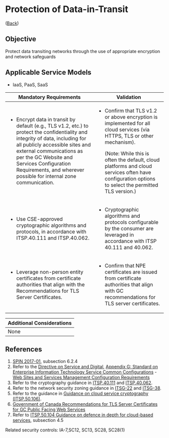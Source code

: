 # Protection of Data-in-Transit

([Back](../README.md))

## Objective

Protect data transiting networks through the use of appropriate encryption and network safeguards

## Applicable Service Models

- IaaS, PaaS, SaaS

| Mandatory Requirements                                                                                                                                                                                                                                                                                                          | Validation                                                                                                                                                                                                                                                                                     |
| ------------------------------------------------------------------------------------------------------------------------------------------------------------------------------------------------------------------------------------------------------------------------------------------------------------------------------- | ---------------------------------------------------------------------------------------------------------------------------------------------------------------------------------------------------------------------------------------------------------------------------------------------- |
| <ul><li>Encrypt data in transit by default (e.g., TLS v1.2, etc.) to protect the confidentiality and integrity of data, including for all publicly accessible sites and external communications as per the GC Website and Services Configuration Requirements, and wherever possible for internal zone communication.</li></ul> | <ul><li>Confirm that TLS v1.2 or above encryption is implemented for all cloud services (via HTTPS, TLS or other mechanism).<p>(Note: While this is often the default, cloud platforms and cloud services often have configuration options to select the permitted TLS version.)</p></li></ul> |
| <ul><li>Use CSE-approved cryptographic algorithms and protocols, in accordance with ITSP.40.111 and ITSP.40.062.</li></ul>                                                                                                                                                                                                      | <ul><li>Cryptographic algorithms and protocols configurable by the consumer are leveraged in accordance with ITSP 40.111 and 40.062.</li></ul>                                                                                                                                                 |
| <ul><li>Leverage non-person entity certificates from certificate authorities that align with the Recommendations for TLS Server Certificates.</li></ul>                                                                                                                                                                         | <ul><li>Confirm that NPE certificates are issued from certificate authorities that align with GC recommendations for TLS server certificates.</li></ul>                                                                                                                                        |

| Additional Considerations |
| ------------------------- |
| None                      |

## References

1. [SPIN 2017-01](https://www.canada.ca/en/treasury-board-secretariat/services/access-information-privacy/security-identity-management/direction-secure-use-commercial-cloud-services-spin.html), subsection 6.2.4
2. Refer to the [Directive on Service and Digital](https://www.tbs-sct.canada.ca/pol/doc-eng.aspx?id=32601), [Appendix G: Standard on Enterprise Information Technology Service Common Configurations](https://www.tbs-sct.canada.ca/pol/doc-eng.aspx?id=32713) - [Web Sites and Services Management Configuration Requirements](https://www.canada.ca/en/government/system/digital-government/policies-standards/enterprise-it-service-common-configurations/web-sites.html)
3. Refer to the cryptography guidance in [ITSP.40.111](https://cyber.gc.ca/en/guidance/cryptographic-algorithms-unclassified-protected-and-protected-b-information-itsp40111) and [ITSP.40.062](https://www.cyber.gc.ca/en/guidance/guidance-securely-configuring-network-protocols-itsp40062).
4. Refer to the network security zoning guidance in [ITSG-22](https://cyber.gc.ca/en/guidance/baseline-security-requirements-network-security-zones-government-canada-itsg-22) and [ITSG-38](https://cyber.gc.ca/en/guidance/network-security-zoning-design-considerations-placement-services-within-zones-itsg-38).
5. Refer to the guidance in [Guidance on cloud service cryptography (ITSP.50.106)](https://www.cyber.gc.ca/en/guidance/guidance-cloud-service-cryptography-itsp50106).
6. [Government of Canada Recommendations for TLS Server Certificates for GC Public Facing Web Services](https://wiki.gccollab.ca/images/9/92/Recommendations_for_TLS_Server_Certificates_-_14_May_2021.pdf)
7. Refer to [ITSP.50.104 Guidance on defence in depth for cloud-based services](https://cyber.gc.ca/en/guidance/itsp50104-guidance-defence-depth-cloud-based-services), subsection 4.5

Related security controls: IA-7,SC12, SC13, SC28, SC28(1)
